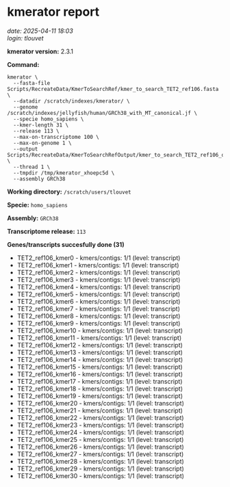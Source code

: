 # kmerator report
*date: 2025-04-11 18:03*  
*login: tlouvet*

**kmerator version:** 2.3.1

**Command:**

```
kmerator \
  --fasta-file Scripts/RecreateData/KmerToSearchRef/kmer_to_search_TET2_ref106.fasta \
  --datadir /scratch/indexes/kmerator/ \
  --genome /scratch/indexes/jellyfish/human/GRCh38_with_MT_canonical.jf \
  --specie homo_sapiens \
  --kmer-length 31 \
  --release 113 \
  --max-on-transcriptome 100 \
  --max-on-genome 1 \
  --output Scripts/RecreateData/KmerToSearchRefOutput/kmer_to_search_TET2_ref106_output \
  --thread 1 \
  --tmpdir /tmp/kmerator_xhoepc5d \
  --assembly GRCh38
```

**Working directory:** `/scratch/users/tlouvet`

**Specie:** `homo_sapiens`

**Assembly:** `GRCh38`

**Transcriptome release:** `113`

**Genes/transcripts succesfully done (31)**

- TET2_ref106_kmer0 - kmers/contigs: 1/1 (level: transcript)
- TET2_ref106_kmer1 - kmers/contigs: 1/1 (level: transcript)
- TET2_ref106_kmer2 - kmers/contigs: 1/1 (level: transcript)
- TET2_ref106_kmer3 - kmers/contigs: 1/1 (level: transcript)
- TET2_ref106_kmer4 - kmers/contigs: 1/1 (level: transcript)
- TET2_ref106_kmer5 - kmers/contigs: 1/1 (level: transcript)
- TET2_ref106_kmer6 - kmers/contigs: 1/1 (level: transcript)
- TET2_ref106_kmer7 - kmers/contigs: 1/1 (level: transcript)
- TET2_ref106_kmer8 - kmers/contigs: 1/1 (level: transcript)
- TET2_ref106_kmer9 - kmers/contigs: 1/1 (level: transcript)
- TET2_ref106_kmer10 - kmers/contigs: 1/1 (level: transcript)
- TET2_ref106_kmer11 - kmers/contigs: 1/1 (level: transcript)
- TET2_ref106_kmer12 - kmers/contigs: 1/1 (level: transcript)
- TET2_ref106_kmer13 - kmers/contigs: 1/1 (level: transcript)
- TET2_ref106_kmer14 - kmers/contigs: 1/1 (level: transcript)
- TET2_ref106_kmer15 - kmers/contigs: 1/1 (level: transcript)
- TET2_ref106_kmer16 - kmers/contigs: 1/1 (level: transcript)
- TET2_ref106_kmer17 - kmers/contigs: 1/1 (level: transcript)
- TET2_ref106_kmer18 - kmers/contigs: 1/1 (level: transcript)
- TET2_ref106_kmer19 - kmers/contigs: 1/1 (level: transcript)
- TET2_ref106_kmer20 - kmers/contigs: 1/1 (level: transcript)
- TET2_ref106_kmer21 - kmers/contigs: 1/1 (level: transcript)
- TET2_ref106_kmer22 - kmers/contigs: 1/1 (level: transcript)
- TET2_ref106_kmer23 - kmers/contigs: 1/1 (level: transcript)
- TET2_ref106_kmer24 - kmers/contigs: 1/1 (level: transcript)
- TET2_ref106_kmer25 - kmers/contigs: 1/1 (level: transcript)
- TET2_ref106_kmer26 - kmers/contigs: 1/1 (level: transcript)
- TET2_ref106_kmer27 - kmers/contigs: 1/1 (level: transcript)
- TET2_ref106_kmer28 - kmers/contigs: 1/1 (level: transcript)
- TET2_ref106_kmer29 - kmers/contigs: 1/1 (level: transcript)
- TET2_ref106_kmer30 - kmers/contigs: 1/1 (level: transcript)
